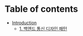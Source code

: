 # Table of contents

* [Introduction](README.md)
  * [1. 백엔드 통신 디자인 패턴](<markdowns/1. 백엔드 통신 디자인 패턴 .md>)
